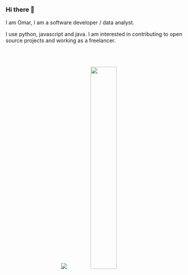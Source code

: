 ### Hi there 👋

I am Omar, I am a software developer / data analyst.

I use python, javascript and java.
I am interested in contributing to open source projects and working as a freelancer.

<br>
<br>
<p align="center">
  <img src="https://github-readme-stats.vercel.app/api?username=omarafifii&show_icons=true&theme=tokyonight&line_height=52" />
  <img width="37.2%" src="https://github-readme-stats.vercel.app/api/top-langs/?username=omarafifii&count_private=true&theme=tokyonight&line_height=52">
</p>

<!--
**omarafifii/omarafifii** is a ✨ _special_ ✨ repository because its `README.md` (this file) appears on your GitHub profile.

Here are some ideas to get you started:

- 🔭 I’m currently working on ...
- 🌱 I’m currently learning ...
- 👯 I’m looking to collaborate on ...
- 🤔 I’m looking for help with ...
- 💬 Ask me about ...
- 📫 How to reach me: ...
- 😄 Pronouns: ...
- ⚡ Fun fact: ...
-->
